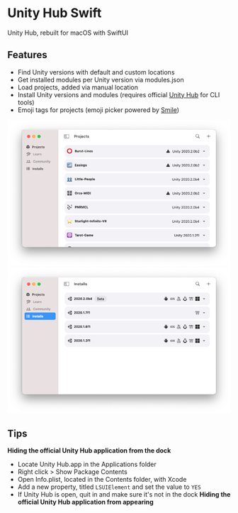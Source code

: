 # Unity Hub Swift
Unity Hub, rebuilt for macOS with SwiftUI

## Features
- Find Unity versions with default and custom locations
- Get installed modules per Unity version via modules.json
- Load projects, added via manual location
- Install Unity versions and modules (requires official [Unity Hub](https://unity3d.com/get-unity/download) for CLI tools)
- Emoji tags for projects (emoji picker powered by [Smile](https://github.com/onmyway133/Smile))

![Projects view](images/Projects.png) 
![Installs view](images/Installs.png) 

## Tips
**Hiding the official Unity Hub application from the dock**
- Locate Unity Hub.app in the Applications folder
- Right click > Show Package Contents
- Open Info.plist, located in the Contents folder, with Xcode
- Add a new property, titled `LSUIElement` and set the value to `YES`
- If Unity Hub is open, quit in and make sure it's not in the dock
**Hiding the official Unity Hub application from appearing**
